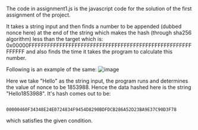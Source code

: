 The code in assignment1.js is the javascript code for the solution of the first assignment of the project.

It takes a string input and then finds a number to be appended (dubbed nonce here) at the end of the string which makes the hash (through sha256 algorithm)
less than the target which is: 0x00000FFFFFFFFFFFFFFFFFFFFFFFFFFFFFFFFFFFFFFFFFFFFFFFFFFFFFFFFFFF and also finds the time it takes the program to calculate this number.

Following is an example of the same:
![image](https://user-images.githubusercontent.com/56204252/119348513-984c2c80-bcba-11eb-8835-fd2b05a521f0.png)

Here we take "Hello" as the string input, the program runs and determines the value of nonce to be 1853988. 
Hence the data hashed here is the string "Hello1853988". It's hash comes out to be:
  
                                            00000460F34348E24E0724834F9454D8290BDFDCB286A52D23BA9E37C90D3F78

which satisfies the given condition.
